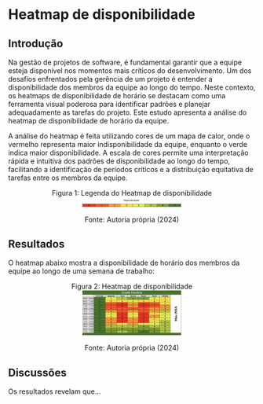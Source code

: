 # Heatmap de disponibilidade

## Introdução

Na gestão de projetos de software, é fundamental garantir que a equipe esteja disponível nos momentos mais críticos do desenvolvimento. Um dos desafios enfrentados pela gerência de um projeto é entender a disponibilidade dos membros da equipe ao longo do tempo. Neste contexto, os heatmaps de disponibilidade de horário se destacam como uma ferramenta visual poderosa para identificar padrões e planejar adequadamente as tarefas do projeto. Este estudo apresenta a análise do heatmap de disponibilidade de horário da equipe.

A análise do heatmap é feita utilizando cores de um mapa de calor, onde o vermelho representa maior indisponibilidade da equipe, enquanto o verde indica maior disponibilidade. A escala de cores permite uma interpretação rápida e intuitiva dos padrões de disponibilidade ao longo do tempo, facilitando a identificação de períodos críticos e a distribuição equitativa de tarefas entre os membros da equipe.

<p align="center" > <font>Figura 1: Legenda do Heatmap de disponibilidade</font> <br><img src="docs/imagens/legenda-heatmap.jpeg" width = 40%></p>
<p align="center" > <font>Fonte: Autoria própria (2024) </font> <br></p>

## Resultados

O heatmap abaixo mostra a disponibilidade de horário dos membros da equipe ao longo de uma semana de trabalho:

<p align="center" > <font>Figura 2: Heatmap de disponibilidade</font> <br><img src="docs/imagens/heatmap.jpeg" width = 40%></p>
<p align="center" > <font>Fonte: Autoria própria (2024) </font> <br></p>



## Discussões

Os resultados revelam que...